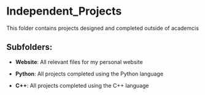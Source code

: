 # Independent_Projects

This folder contains projects designed and completed outside of academcis

## Subfolders:

- **Website**: All relevant files for my personal website

- **Python**: All projects completed using the Python language

- **C++**: All projects completed using the C++ language
